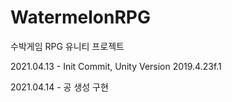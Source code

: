 # WatermelonRPG
수박게임 RPG 유니티 프로젝트

2021.04.13 - Init Commit, Unity Version 2019.4.23f.1

2021.04.14 - 공 생성 구현

